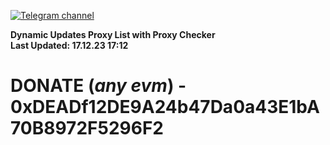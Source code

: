 [![Telegram channel](https://img.shields.io/endpoint?url=https://runkit.io/damiankrawczyk/telegram-badge/branches/master?url=https://t.me/n4z4v0d)](https://t.me/n4z4v0d) 

**Dynamic Updates Proxy List with Proxy Checker**  
**Last Updated: 17.12.23 17:12**

# DONATE (_any evm_) - 0xDEADf12DE9A24b47Da0a43E1bA70B8972F5296F2
